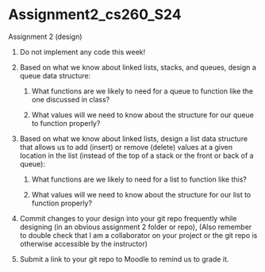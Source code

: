 # Assignment2_cs260_S24
Assignment 2 (design)  


1. Do not implement any code this week!  

2. Based on what we know about linked lists, stacks, and queues, design a queue data structure:  

    1. What functions are we likely to need for a queue to function like the one discussed in class?  

    2. What values will we need to know about the structure for our queue to function properly?  

3. Based on what we know about linked lists, design a list data structure that allows us to add (insert) or remove (delete) values at a given location in the list (instead of the top of a stack or the front or back of a queue):  

    1. What functions are we likely to need for a list to function like this?  

    2. What values will we need to know about the structure for our list to function properly?  

4. Commit changes to your design into your git repo frequently while designing (in an obvious assignment 2 folder or repo),
(Also remember to double check that I am a collaborator on your project or the git repo is otherwise accessible by the instructor)  

5. Submit a link to your git repo to Moodle to remind us to grade it.  